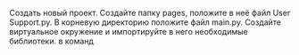 Создать новый проект.
Создайте папку pages, положите в неё файл User Support.py. В корневую директорию положите файл main.py.
Создайте виртуальное окружение и импортируйте в него необходимые библиотеки.
в команд
